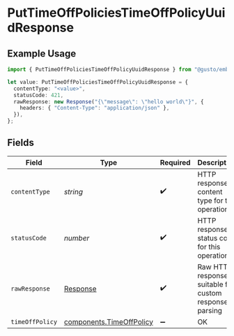 # PutTimeOffPoliciesTimeOffPolicyUuidResponse

## Example Usage

```typescript
import { PutTimeOffPoliciesTimeOffPolicyUuidResponse } from "@gusto/embedded-api/models/operations/puttimeoffpoliciestimeoffpolicyuuid.js";

let value: PutTimeOffPoliciesTimeOffPolicyUuidResponse = {
  contentType: "<value>",
  statusCode: 421,
  rawResponse: new Response("{\"message\": \"hello world\"}", {
    headers: { "Content-Type": "application/json" },
  }),
};
```

## Fields

| Field                                                                 | Type                                                                  | Required                                                              | Description                                                           |
| --------------------------------------------------------------------- | --------------------------------------------------------------------- | --------------------------------------------------------------------- | --------------------------------------------------------------------- |
| `contentType`                                                         | *string*                                                              | :heavy_check_mark:                                                    | HTTP response content type for this operation                         |
| `statusCode`                                                          | *number*                                                              | :heavy_check_mark:                                                    | HTTP response status code for this operation                          |
| `rawResponse`                                                         | [Response](https://developer.mozilla.org/en-US/docs/Web/API/Response) | :heavy_check_mark:                                                    | Raw HTTP response; suitable for custom response parsing               |
| `timeOffPolicy`                                                       | [components.TimeOffPolicy](../../models/components/timeoffpolicy.md)  | :heavy_minus_sign:                                                    | OK                                                                    |